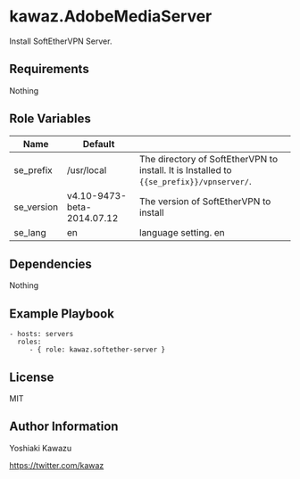 kawaz.AdobeMediaServer
=========

Install SoftEtherVPN Server.


Requirements
------------
Nothing

Role Variables
--------------

| Name       | Default                    |                                          |
|------------|----------------------------|------------------------------------------|
| se_prefix  | /usr/local                 | The directory of SoftEtherVPN to install. It is Installed to `{{se_prefix}}/vpnserver/`. |
| se_version | v4.10-9473-beta-2014.07.12 | The version of SoftEtherVPN to install   |
| se_lang    | en                         | language setting. en|en|cn               |


Dependencies
------------
Nothing

  
Example Playbook
----------------

```yaml:
- hosts: servers
  roles:
     - { role: kawaz.softether-server }
```

License
-------

MIT

Author Information
------------------

Yoshiaki Kawazu

https://twitter.com/kawaz
